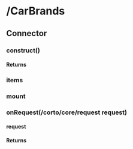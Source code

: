 # /CarBrands

## Connector
### construct()
#### Returns
### items
### mount
### onRequest(/corto/core/request request)
#### request
#### Returns
